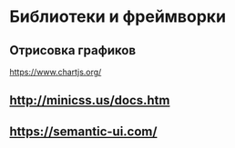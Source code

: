 # Библиотеки и фреймворки

## Отрисовка графиков
https://www.chartjs.org/

## http://minicss.us/docs.htm

## https://semantic-ui.com/
